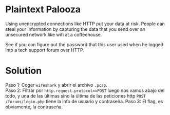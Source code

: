 # Plaintext Palooza
Using unencrypted connections like HTTP put your data at risk. People can steal your information by capturing the data that you send over an unsecured network like wifi at a coffeehouse.

See if you can figure out the password that this user used when he logged into a tech support forum over HTTP.

# Solution

Paso 1: Coger `wireshark` y abrir el archivo `.pcap`.  
Paso 2: Filtrar por `http.request.protocol==POST` luego nos vamos abajo del todo, y una de las últimas sino la última de las peticiones http `POST /forums/login.php` tiene la info de usuario y contraseña.
Paso 3: El flag, es obviamente, la contraseña.
